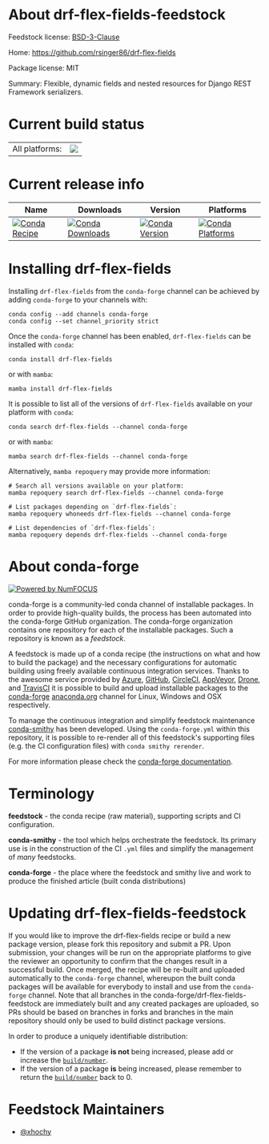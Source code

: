 About drf-flex-fields-feedstock
===============================

Feedstock license: [BSD-3-Clause](https://github.com/conda-forge/drf-flex-fields-feedstock/blob/main/LICENSE.txt)

Home: https://github.com/rsinger86/drf-flex-fields

Package license: MIT

Summary: Flexible, dynamic fields and nested resources for Django REST Framework serializers.

Current build status
====================


<table><tr><td>All platforms:</td>
    <td>
      <a href="https://dev.azure.com/conda-forge/feedstock-builds/_build/latest?definitionId=17958&branchName=main">
        <img src="https://dev.azure.com/conda-forge/feedstock-builds/_apis/build/status/drf-flex-fields-feedstock?branchName=main">
      </a>
    </td>
  </tr>
</table>

Current release info
====================

| Name | Downloads | Version | Platforms |
| --- | --- | --- | --- |
| [![Conda Recipe](https://img.shields.io/badge/recipe-drf--flex--fields-green.svg)](https://anaconda.org/conda-forge/drf-flex-fields) | [![Conda Downloads](https://img.shields.io/conda/dn/conda-forge/drf-flex-fields.svg)](https://anaconda.org/conda-forge/drf-flex-fields) | [![Conda Version](https://img.shields.io/conda/vn/conda-forge/drf-flex-fields.svg)](https://anaconda.org/conda-forge/drf-flex-fields) | [![Conda Platforms](https://img.shields.io/conda/pn/conda-forge/drf-flex-fields.svg)](https://anaconda.org/conda-forge/drf-flex-fields) |

Installing drf-flex-fields
==========================

Installing `drf-flex-fields` from the `conda-forge` channel can be achieved by adding `conda-forge` to your channels with:

```
conda config --add channels conda-forge
conda config --set channel_priority strict
```

Once the `conda-forge` channel has been enabled, `drf-flex-fields` can be installed with `conda`:

```
conda install drf-flex-fields
```

or with `mamba`:

```
mamba install drf-flex-fields
```

It is possible to list all of the versions of `drf-flex-fields` available on your platform with `conda`:

```
conda search drf-flex-fields --channel conda-forge
```

or with `mamba`:

```
mamba search drf-flex-fields --channel conda-forge
```

Alternatively, `mamba repoquery` may provide more information:

```
# Search all versions available on your platform:
mamba repoquery search drf-flex-fields --channel conda-forge

# List packages depending on `drf-flex-fields`:
mamba repoquery whoneeds drf-flex-fields --channel conda-forge

# List dependencies of `drf-flex-fields`:
mamba repoquery depends drf-flex-fields --channel conda-forge
```


About conda-forge
=================

[![Powered by
NumFOCUS](https://img.shields.io/badge/powered%20by-NumFOCUS-orange.svg?style=flat&colorA=E1523D&colorB=007D8A)](https://numfocus.org)

conda-forge is a community-led conda channel of installable packages.
In order to provide high-quality builds, the process has been automated into the
conda-forge GitHub organization. The conda-forge organization contains one repository
for each of the installable packages. Such a repository is known as a *feedstock*.

A feedstock is made up of a conda recipe (the instructions on what and how to build
the package) and the necessary configurations for automatic building using freely
available continuous integration services. Thanks to the awesome service provided by
[Azure](https://azure.microsoft.com/en-us/services/devops/), [GitHub](https://github.com/),
[CircleCI](https://circleci.com/), [AppVeyor](https://www.appveyor.com/),
[Drone](https://cloud.drone.io/welcome), and [TravisCI](https://travis-ci.com/)
it is possible to build and upload installable packages to the
[conda-forge](https://anaconda.org/conda-forge) [anaconda.org](https://anaconda.org/)
channel for Linux, Windows and OSX respectively.

To manage the continuous integration and simplify feedstock maintenance
[conda-smithy](https://github.com/conda-forge/conda-smithy) has been developed.
Using the ``conda-forge.yml`` within this repository, it is possible to re-render all of
this feedstock's supporting files (e.g. the CI configuration files) with ``conda smithy rerender``.

For more information please check the [conda-forge documentation](https://conda-forge.org/docs/).

Terminology
===========

**feedstock** - the conda recipe (raw material), supporting scripts and CI configuration.

**conda-smithy** - the tool which helps orchestrate the feedstock.
                   Its primary use is in the construction of the CI ``.yml`` files
                   and simplify the management of *many* feedstocks.

**conda-forge** - the place where the feedstock and smithy live and work to
                  produce the finished article (built conda distributions)


Updating drf-flex-fields-feedstock
==================================

If you would like to improve the drf-flex-fields recipe or build a new
package version, please fork this repository and submit a PR. Upon submission,
your changes will be run on the appropriate platforms to give the reviewer an
opportunity to confirm that the changes result in a successful build. Once
merged, the recipe will be re-built and uploaded automatically to the
`conda-forge` channel, whereupon the built conda packages will be available for
everybody to install and use from the `conda-forge` channel.
Note that all branches in the conda-forge/drf-flex-fields-feedstock are
immediately built and any created packages are uploaded, so PRs should be based
on branches in forks and branches in the main repository should only be used to
build distinct package versions.

In order to produce a uniquely identifiable distribution:
 * If the version of a package **is not** being increased, please add or increase
   the [``build/number``](https://docs.conda.io/projects/conda-build/en/latest/resources/define-metadata.html#build-number-and-string).
 * If the version of a package **is** being increased, please remember to return
   the [``build/number``](https://docs.conda.io/projects/conda-build/en/latest/resources/define-metadata.html#build-number-and-string)
   back to 0.

Feedstock Maintainers
=====================

* [@xhochy](https://github.com/xhochy/)

